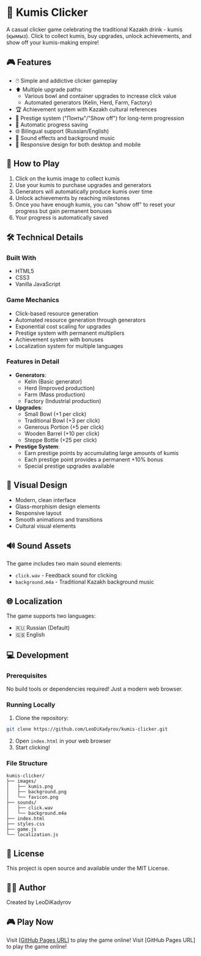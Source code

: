 # 🥛 Kumis Clicker

A casual clicker game celebrating the traditional Kazakh drink - kumis (қымыз). Click to collect kumis, buy upgrades, unlock achievements, and show off your kumis-making empire!

## 🎮 Features

* 🖱️ Simple and addictive clicker gameplay
* ⬆️ Multiple upgrade paths:
  * Various bowl and container upgrades to increase click value
  * Automated generators (Kelin, Herd, Farm, Factory)
* 🏆 Achievement system with Kazakh cultural references
* 🌟 Prestige system ("Понты"/"Show off") for long-term progression
* 💾 Automatic progress saving
* 🌐 Bilingual support (Russian/English)
* 🎵 Sound effects and background music
* 📱 Responsive design for both desktop and mobile

## 🎯 How to Play

1. Click on the kumis image to collect kumis
2. Use your kumis to purchase upgrades and generators
3. Generators will automatically produce kumis over time
4. Unlock achievements by reaching milestones
5. Once you have enough kumis, you can "show off" to reset your progress but gain permanent bonuses
6. Your progress is automatically saved

## 🛠️ Technical Details

### Built With
* HTML5
* CSS3
* Vanilla JavaScript

### Game Mechanics
* Click-based resource generation
* Automated resource generation through generators
* Exponential cost scaling for upgrades
* Prestige system with permanent multipliers
* Achievement system with bonuses
* Localization system for multiple languages

### Features in Detail
* **Generators**:
  * Kelin (Basic generator)
  * Herd (Improved production)
  * Farm (Mass production)
  * Factory (Industrial production)
* **Upgrades**:
  * Small Bowl (+1 per click)
  * Traditional Bowl (+3 per click)
  * Generous Portion (+5 per click)
  * Wooden Barrel (+10 per click)
  * Steppe Bottle (+25 per click)
* **Prestige System**:
  * Earn prestige points by accumulating large amounts of kumis
  * Each prestige point provides a permanent +10% bonus
  * Special prestige upgrades available

## 🎨 Visual Design
* Modern, clean interface
* Glass-morphism design elements
* Responsive layout
* Smooth animations and transitions
* Cultural visual elements

## 🔊 Sound Assets
The game includes two main sound elements:
* `click.wav` - Feedback sound for clicking
* `background.m4a` - Traditional Kazakh background music

## 🌐 Localization
The game supports two languages:
* 🇷🇺 Russian (Default)
* 🇬🇧 English

## 💻 Development

### Prerequisites
No build tools or dependencies required! Just a modern web browser.

### Running Locally
1. Clone the repository:
```bash
git clone https://github.com/LeoDiKadyrov/kumis-clicker.git
```
2. Open `index.html` in your web browser
3. Start clicking!

### File Structure
```
kumis-clicker/
├── images/
│   ├── kumis.png
│   ├── background.png
│   └── favicon.png
├── sounds/
│   ├── click.wav
│   └── background.m4a
├── index.html
├── styles.css
├── game.js
└── localization.js
```

## 📝 License
This project is open source and available under the MIT License.

## 🙋‍♂️ Author
Created by LeoDiKadyrov

## 🎮 Play Now
Visit [[GitHub Pages URL](https://leodikadyrov.github.io/kumis-clicker/)] to play the game online! Visit [GitHub Pages URL] to play the game online! 